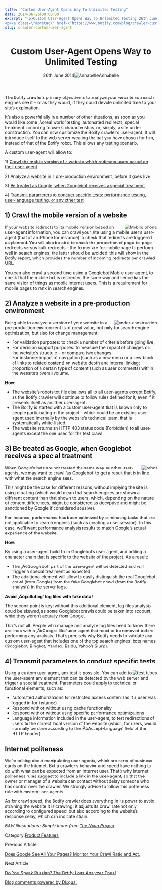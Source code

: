 ```yaml
---
title: "Custom User-Agent Opens Way To Unlimited Testing"
date: 2014-06-26T00:00:00
excerpt: "<p>Custom User-Agent Opens Way to Unlimited Testing 26th June 2014Annabelle The Botify crawler&#8217;s primary objective is to analyze your website as search engines see it &#8211; or as they would, if they could devote unlimited time to your site&#8217;s exploration. It&#8217;s also a powerful ally in a number of other situations, as soon as you&hellip; </p>
<p><a class=\"moretag\" href=\"https://www.botify.com/blog/crawler-custom-user-agent\">Read the full article</a></p>"
slug: crawler-custom-user-agent
---
```


<header class="text-center">
<h1 class="font-internacional font-regular normal text-header-one leading-header-one text-typography-accent-2">Custom User-Agent Opens Way to Unlimited Testing</h1>
<div class="flex items-center justify-center my-3"><span class="mr-1 font-internacional font-regular normal text-base leading-none text-typography-primary-lighter">26th June 2014</span><img decoding="async" alt="Annabelle" class="rounded-full w-10 h-10" src="//images.ctfassets.net/tp56mevc46jo/2fCkDEsbiQSWGIkcWs40mG/e548033eda97a957ca690bdc814ed048/HS-PNG-100x100-Annabelle_Bouard.png"><span class="ml-1 font-internacional font-regular normal text-base leading-none text-typography-primary">Annabelle</span></div>
</header>
<p><span class="font-roboto font-regular normal text-base leading-none Markdown__Container"></span></p>
<p>The Botify crawler&#8217;s primary objective is to analyze your website as search engines see it &#8211; or as they would, if they could devote unlimited time to your site&#8217;s exploration.</p>
<p>It&#8217;s also a powerful ally in a number of other situations, as soon as you would like some ‚Äòreal world&#8217; testing: automated redirects, special treatment according to user&#8217;s characteristics, or, simply, a site under construction. You can now customize the Botify crawler&#8217;s user-agent. It will introduce itself to the web server wearing the hat you have chosen for him, instead of that of the Botify robot. This allows any testing scenario.</p>
<p>A custom user-agent will allow to:</p>
<p>1) <a href="#mobile">Crawl  the mobile version of a website which redirects users based on their user-agent</a></p>
<p>2) <a href="#pre_prod">Analyze a website in a pre-production environment, before it goes live</a></p>
<p>3) <a href="#like_ggbot">Be treated as Google, when Googlebot receives a special treatment</a></p>
<p>4) <a href="#params">Transmit parameters to conduct specific tests: performance testing, user-language testing, or any other test</a></p>
<p><a id="mobile"><font color="orange"><b></b></font></a></p>
<h2 id="1-crawl-the-mobile-version-of-a-website">1) Crawl  the mobile version of a website</h2>
<p><img decoding="async" alt="Mobile phone" src="https://gm01botify.wpengine.com/wp-content/uploads/2020/01/20140625_091303_free-phone-sm.png" style="float: right; margin:0px 0px 0px 0px;"></p>
<p>If your website redirects to its mobile version based on user-agent information, you can crawl your site using a mobile user&#8217;s user-agent (that of an iPhone for instance) to check that redirects are triggered as planned. You will also be able to check the proportion of page-to-page redirects versus bulk redirects &#8211; the former are for mobile page to perform well in search engines; the latter should be avoided: this will show in the Botify report, which provides the number of incoming redirects per crawled URL.</p>
<p>You can also crawl a second time using a Googlebot Mobile user-agent, to check that the mobile bot is redirected the same way and hence has the same vision of things as mobile internet users. This is a requirement for mobile pages to rank in search engines.</p>
<p><a id="pre_prod"><font color="orange"><b></b></font></a></p>
<h2 id="2-analyze-a-website-in-a-pre-production-environment">2) Analyze a website in a pre-production environment</h2>
<p><img decoding="async" alt="under-construction" src="https://gm01botify.wpengine.com/wp-content/uploads/2020/01/20140625_093921_free-cone-sm.png" style="float: right; margin:0px 0px 0px 0px;"></p>
<p>Being able to analyze a version of your website in a pre-production environment is of great value, not only for search engine optimization, but also for change management:</p>
<ul>
<li>For validation purposes: to check a number of criteria before going live,</li>
<li>For decision support purposes: to measure the impact of changes on the website&#8217;s structure &#8211; or compare two changes.<br />
For instance: impact of navigation (such as a new menu or a new block of links to related content) on website depth and internal linking; proportion of a certain type of content (such as user comments) within the website&#8217;s overall volume.</li>
</ul>
<p><strong>How:</strong></p>
<ul>
<li>The website&#8217;s robots.txt file disallows all to all user-agents except Botify, as the Botify crawler will continue to follow rules defined for it, even if it presents itself as another user-agent.</li>
<li>The Botify is started with a custom user-agent that is known only to people participating in the project &#8211; which could be an existing user-agent used internally by the website&#8217;s technical team, that is systematically white-listed.</li>
<li>The website returns an HTTP 403 status code (Forbidden) to all user-agents except the one used for the test crawl.</li>
</ul>
<p><a id="like_ggbot"><font color="orange"><b></b></font></a></p>
<h2 id="3-be-treated-as-google-when-googlebot-receives-a-special-treatment">3) Be treated as Google, when Googlebot receives a special treatment</h2>
<p><img decoding="async" alt="robot" src="https://gm01botify.wpengine.com/wp-content/uploads/2020/01/20140625_093025_robot-sm.png" style="float: right; margin:0px 0px 0px 0px;"></p>
<p>When Google&#8217;s bots are not treated the same way as other user-agents, we may want to crawl &#8216;as Googlebot&#8217; to get a result that is in line with what the search engine sees.</p>
<p>This might be the case for different reasons, without implying the site is using cloaking (which would mean that search engines are shown a different content than that shown to users, which, depending on the nature of content differences, might be considered as deceptive and might be sanctioned by Google if considered abusive).</p>
<p>For instance, performance has been optimized by eliminating tasks that are not applicable to search engines (such as creating a user session). In this case, we&#8217;ll want performance analysis results to match Google&#8217;s actual experience of the website.</p>
<p><strong>How:</strong></p>
<p>By using a user-agent build from Googlebot&#8217;s user agent, and adding a character chain that is specific to the website of the project. As a result:</p>
<ul>
<li>The ‚ÄòGooglebot&#8217; part of the user-agent will be detected and will trigger a special treatment as expected</li>
<li>The additional element will allow to easily distinguish the real Googlebot crawl (from Google) from the fake Googlebot crawl (from the Botify analysis) in the server logs.</li>
</ul>
<p><strong>Avoid ‚Äòpolluting&#8217; log files with fake data!</strong></p>
<p>The second point is key: without this additional element, log files analysis could be skewed, as some Googlebot crawls could be taken into account, while they weren&#8217;t actually from Google.</p>
<p>That&#8217;s not all. People who manage and analyze log files need to know there are lines with a ‚ÄòGoogle-like&#8217; user-agent that need to be removed before performing any analysis. That&#8217;s precisely why Botify needs to validate any custom user-agent that includes one of the top search engines&#8217; bots names (Googlebot, Bingbot, Yandex, Baidu, Yahoo&#8217;s Slurp).</p>
<p><a id="params"><font color="orange"><b></b></font></a></p>
<h2 id="4-transmit-parameters-to-conduct-specific-tests">4) Transmit parameters to conduct specific tests</h2>
<p><img decoding="async" alt="test tubes" src="https://gm01botify.wpengine.com/wp-content/uploads/2020/01/20140625_091303_test-tubes-sm.png" style="float: right; margin:0px 0px 0px 0px;"></p>
<p>Using a custom user-agent, any test is possible. You can add to the user-agent any element that can be detected by the web server and trigger a special treatment. Parameters could apply to technical or functional elements, such as:</p>
<ul>
<li>Automated authorizations for restricted access content (as if a user was logged in for instance)</li>
<li>Respond with or without using cache functionality</li>
<li>Respond with or without using specific performance optimizations</li>
<li>Language information included in the user-agent, to test redirections of users to the correct local version of the website (which, for users, would normally be done according to the ‚ÄòAccept-language&#8217; field of the HTTP header)</li>
</ul>
<h2 id="internet-politeness">Internet politeness</h2>
<p>We&#8217;re talking about manipulating user-agents, which are sorts of business cards on the Internet. But a crawler&#8217;s behavior and speed have nothing to do with what can be expected from an Internet user. That&#8217;s why Internet politeness rules suggest to include a link in the user-agent, so that the owner or manager of a website can contact without delay someone who has control over the crawler. We strongly advise to follow this politeness rule with custom user-agents.</p>
<p>As for crawl speed, the Botify crawler does everything in its power to avoid straining the website it is crawling:  it adjusts its crawl rate not only according to configured speed, but also according to the website&#8217;s response delay, which can indicate strain.</p>
<p><em>B&amp;W illustrations : Simple Icons from <a href="http://thenounproject.com">The Noun Project</a></em></p>
<div class="tags leading-big border-t border-b border-brand-quaternary-lighter mt-4"><span class="mr-1 font-roboto font-regular normal text-base leading-none">Category:</span><span><a class="uppercase text-typography-accent-1" href="/platform">Product Features</a></span></div>
<footer class="flex justify-center my-5 mx-5">
<div class="mr-1 w-1/2 text-right">
<p><span class="font-internacional font-regular normal text-base leading-none text-typography-primary">Previous Article</span></p>
<p><a class="inline-block mt-2" href="/blog/monitor-your-crawl-ratio"><span class="font-roboto font-regular normal text-base leading-none text-typography-accent-4">Does Google See All Your Pages? Monitor Your Crawl Ratio and Act.</span></a></p>
</div>
<div class="ml-1 w-1/2">
<p><span class="font-internacional font-regular normal text-base leading-none text-typography-primary">Next Article</span></p>
<p><a class="inline-block mt-2" href="/blog/yandex-logs-analyzer"><span class="font-roboto font-regular normal text-base leading-none text-typography-accent-4">Do You Speak Russian? The Botify Logs Analyzer Does!</span></a></p>
</div>
</footer>
<div shortname="botify" title="Custom User-Agent Opens Way to Unlimited Testing" url="https://www.botify.com/blog/crawler-custom-user-agent">
<div id="disqus_thread_old"></div>
<p><a class="dsq-brlink" href="http://disqus.com">Blog comments powered by <span class="logo-disqus">Disqus</span>.</a></p>
</div>
